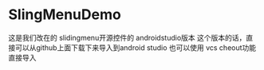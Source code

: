 # SlingMenuDemo

这是我们改在的 slidingmenu开源控件的 androidstudio版本 这个版本的话，直接可以从github上面下载下来导入到android studio 也可以使用 vcs cheout功能直接导入


